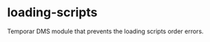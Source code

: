 loading-scripts
===============

Temporar DMS module that prevents the loading scripts order errors.
